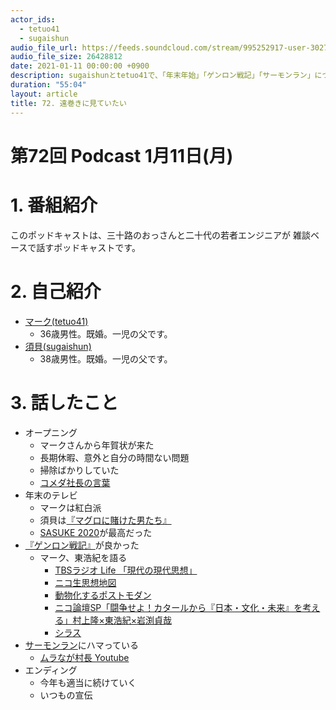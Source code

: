 ```yaml
---
actor_ids:
  - tetuo41
  - sugaishun
audio_file_url: https://feeds.soundcloud.com/stream/995252917-user-302747142-yarukinai-72-2021-01-11.mp3
audio_file_size: 26428812
date: 2021-01-11 00:00:00 +0900
description: sugaishunとtetuo41で、「年末年始」「ゲンロン戦記」「サーモンラン」について話しました。
duration: "55:04"
layout: article
title: 72. 遠巻きに見ていたい
---
```


# 第72回 Podcast 1月11日(月)

# 1. 番組紹介
  このポッドキャストは、三十路のおっさんと二十代の若者エンジニアが
  雑談ベースで話すポッドキャストです。

# 2. 自己紹介
- [マーク(tetuo41)](https://twitter.com/tetuo41)
  - 36歳男性。既婚。一児の父です。
- [須貝(sugaishun)](https://twitter.com/sugaishun)
  - 38歳男性。既婚。一児の父です。

# 3. 話したこと
- オープニング
  - マークさんから年賀状が来た
  - 長期休暇、意外と自分の時間ない問題
  - 掃除ばかりしていた
  - [コメダ社長の言葉](https://twitter.com/t_10_a/status/1340149845504364544?s=20)
- 年末のテレビ
  - マークは紅白派
  - 須貝は[『マグロに賭けた男たち』](https://www.tv-asahi.co.jp/tuna_clipper/#/)
  - [SASUKE 2020](https://www.tbs.co.jp/sasuke_rising/)が最高だった
- [『ゲンロン戦記』](https://www.amazon.co.jp/dp/B08Q39PN6K/)が良かった
  - マーク、東浩紀を語る
    - [TBSラジオ Life 「現代の現代思想」](https://www.tbsradio.jp/life/2009/05/2009524part1.html)
    - [ニコ生思想地図](https://dic.nicovideo.jp/a/%E3%83%8B%E3%82%B3%E7%94%9F%E6%80%9D%E6%83%B3%E5%9C%B0%E5%9B%B3)
    - [動物化するポストモダン](https://www.amazon.co.jp/dp/4061495755/)
    - [ニコ論壇SP「闘争せよ！カタールから『日本・文化・未来』を考える」村上隆×東浩紀×岩渕貞哉](https://live2.nicovideo.jp/watch/lv79992110)
    - [シラス](https://shirasu.io/)
- [サーモンラン](https://www.nintendo.co.jp/switch/aab6a/coop/index.html)にハマっている
  - [ムラなが村長 Youtube](https://www.youtube.com/channel/UCB-KTzAIYVHbVc7QyRwagBw)
- エンディング
  - 今年も適当に続けていく
  - いつもの宣伝
